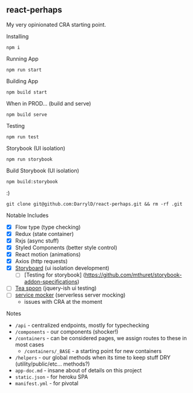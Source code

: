 
## react-perhaps

My very opinionated CRA starting point.  

Installing
```
npm i
```

Running App
```
npm run start
```

Building App
```
npm build start
```

When in PROD... (build and serve)
```
npm build serve
```

Testing
```
npm run test
```

Storybook (UI isolation)
```
npm run storybook
```

Build Storybook (UI isolation)
```
npm build:storybook
```

:)
```
git clone git@github.com:DarrylD/react-perhaps.git && rm -rf .git
```

Notable Includes
- [x] Flow type (type checking)
- [x] Redux (state container)
- [x] Rxjs (async stuff)
- [x] Styled Components (better style control)
- [x] React motion (animations)
- [x] Axios (http requests)
- [X] [Storyboard](https://github.com/storybooks/react-storybook) (ui isolation development)
    - [ ] [Testing for storybook] (https://github.com/mthuret/storybook-addon-specifications)
- [ ] [Tea spoon](https://github.com/jquense/teaspoon) (jquery-ish ui testing)
- [ ] [service mocker](https://github.com/service-mocker/service-mocker) (serverless server mocking)
    - issues with CRA at the moment


Notes
-  `/api` - centralized endpoints, mostly for typechecking
- `/components` - our components (shocker!)
- `/containers` - can be considered pages, we assign routes to these in most cases
  - `/containers/_BASE` - a starting point for new containers
- `/helpers` - our global methods when its time to keep stuff DRY (utility/public/etc... methods?)
-  `app-doc.md` - insane about of details on this project
-  `static.json` - for heroku SPA
-  `manifest.yml` - for pivotal
